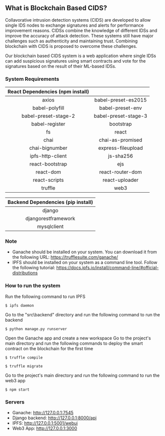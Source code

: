 ## What is Blockchain Based CIDS?

Collavorative intrusion detection systems (CIDS) are developed to allow single IDS nodes to exchange signatures and alerts for performance improvement reasons. CIDSs combine the knowledge of different IDSs and improve the accuracy of attack detection. These systems still have major challenges such as authenticity and maintaining trust. Combining blockchain with CIDS is proposed to overcome these challenges. 

Our blockchain based CIDS system is a web application where single IDSs can add suspicious signatures using smart contracts and vote for the signatures based on the result of their ML-based IDSs.

### System Requirements


| React Dependencies (npm install)  |  |
| :---: | :---: |
axios | babel-preset-es2015
babel-polyfill  | babel-preset-env
babel-preset-stage-2 | babel-preset-stage-3 
babel-register | bootstrap 
fs | react
chai | chai-as-promised 
chai-bignumber | express-fileupload
ipfs-http-client | js-sha256
react-bootstrap | ejs 
react-dom | react-router-dom 
react-scripts | react-uploader
truffle | web3 

| Backend Dependencies (pip install)  |  
| :---: | 
| django |
| djangorestframework |
| mysqlclient |


### Note
* Ganache should be installed on your system. You can download it from the following URL: https://trufflesuite.com/ganache/
* IPFS should be installed on your system as a command line tool. Follow the following tutorial: https://docs.ipfs.io/install/command-line/#official-distributions




### How to run the system



Run the following command to run IPFS

```
$ ipfs daemon
```

Go to the "src\backend" directory and run the following command to run the backend
```
$ python manage.py runserver
```
Open the Ganache app and create a new workspace
Go to the project's main directory and run the following commands to deploy the smart contract on the blockchain for the first time
```
$ truffle compile
```
```
$ truffle migrate
```
Go to the project's main directory and run the following command to run the web3 app
```
$ npm start
```


### Servers
* Ganache: http://127.0.0.1:7545
* Django backend: http://127.0.0.1:8000/api
* IPFS: http://127.0.0.1:5001/webui
* Web3 App: http://127.0.0.1:3000
